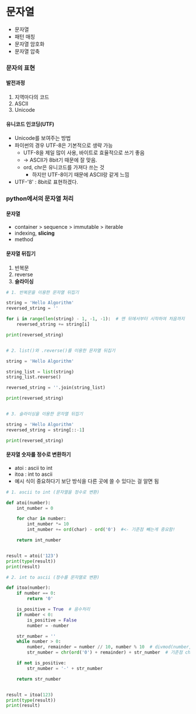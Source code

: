 # 문자열
- 문자열
- 패턴 매칭
- 문자열 암호화
- 문자열 압축

### 문자의 표현

#### 발전과정
1. 지역마다의 코드
2. ASCII
3. Unicode

#### 유니코드 인코딩(UTF)
- Unicode를 보여주는 방법
- 파이썬의 경우 UTF-8은 기본적으로 생략 가능
  - UTF-8을 제일 많이 사용, 바이트로 효율적으로 쓰기 좋음
  - -> ASCII가 8bit기 때문에 잘 맞음.
  - ord, chr은 유니코드를 가져다 쓰는 것
    - 하지만 UTF-8이기 때문에 ASCII랑 같게 느낌
- UTF-'8' : 8bit로 표현하겠다.

### python에서의 문자열 처리
#### 문자열
- container > sequence > immutable > iterable
- indexing, **slicing**
- method

#### 문자열 뒤집기
1. 반복문
2. reverse
3. **슬라이싱**

```python
# 1. 반복문을 이용한 문자열 뒤집기

string = 'Hello Algorithm'
reversed_string = ''

for i in range(len(string) - 1, -1, -1):  # 맨 뒤에서부터 시작하여 처음까지
    reversed_string += string[i]

print(reversed_string)


# 2. list()와 .reverse()를 이용한 문자열 뒤집기

string = 'Hello Algorithm'

string_list = list(string)
string_list.reverse()

reversed_string = ''.join(string_list)

print(reversed_string)


# 3. 슬라이싱을 이용한 문자열 뒤집기

string = 'Hello Algorithm'
reversed_string = string[::-1]

print(reversed_string)
```

#### 문자열 숫자를 정수로 변환하기
- atoi : ascii to int
- itoa : int to ascii
- 예시 식이 중요하다기 보단 방식을 다른 곳에 쓸 수 있다는 걸 알면 됨

```python
# 1. ascii to int (문자열을 정수로 변환)

def atoi(number):
    int_number = 0

    for char in number:
        int_number *= 10
        int_number += ord(char) - ord('0')  #<- 기준점 빼는게 중요함!

    return int_number


result = atoi('123')
print(type(result))
print(result)

# 2. int to ascii (정수를 문자열로 변환)

def itoa(number):
    if number == 0:
        return '0'

    is_positive = True  # 음수처리
    if number < 0:
        is_positive = False
        number = -number

    str_number = ''
    while number > 0:
        number, remainder = number // 10, number % 10  # divmod(number, 10)
        str_number = chr(ord('0') + remainder) + str_number  # 기준점 chr(ord('0'))

    if not is_positive:
        str_number = '-' + str_number

    return str_number


result = itoa(123)
print(type(result))
print(result)
```

#### 